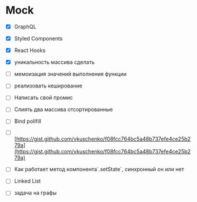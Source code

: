 # Mock

* [x] GraphQL
* [x] Styled Components
* [x] React Hooks
* [x] уникальность массива сделать
* [ ] мемоизация значений выполнения функции
* [ ] реализовать кеширование
* [ ] Написать свой промис
* [ ] Слиять два массива отсортированные
* [ ] Bind polifill
* [ ] [https://gist.github.com/vkuschenko/f08fcc764bc5a48b737efe4ce25b279a](https://gist.github.com/vkuschenko/f08fcc764bc5a48b737efe4ce25b279a)
* [ ] Как работает метод компонента\`.setState\`, синхронный он или нет
* [ ] Linked List
* [ ] задача на графы







